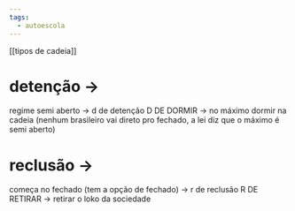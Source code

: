 ```yaml
---
tags:
  - autoescola
---
```

[[tipos de cadeia]]
# detenção -> 
regime semi aberto -> d de detenção D DE DORMIR -> no máximo dormir na cadeia (nenhum brasileiro vai direto pro fechado, a lei diz que o máximo é semi aberto)

# reclusão ->
começa no fechado (tem a opção de fechado) -> r de reclusão R DE RETIRAR -> retirar o loko da sociedade